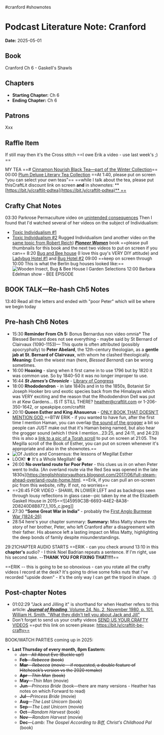 #cranford #shownotes 

# Podcast Literature Note: Cranford

**Date:** 2025-05-01

## Book
Cranford Ch 6 - Gaskell's Shawls

## Chapters
- **Starting Chapter:** Ch 6
- **Ending Chapter:** Ch 6

## Patrons
Xxx

## Raffle Item
If still may then it's the Cross stitch ==I owe Erik a video - use last week's ;) ==

MY TEA ==# [Cinnamon Nourish Black Tea—part of the Winter Collection](https://www.plumdeluxe.com/products/cinnamon-nourish-black-tea-vanilla-cinnamon?variant=41625358336137)==
00:00 [Plum Deluxe Literary Tea Collection](https://www.plumdeluxe.com/products/tea-gift-tin?variant=42973279322249)
==At 1:40, please put on screen "you can select your own teas"==
==while I talk about the tea, please put thisCraftLit discount link on screen **and** in shownotes: **[https://bit.ly/craftlit-pdtea](https://bit.ly/craftlit-pdtea)** ==
## Crafty Chat Notes
03:30 Parkrose Permaculture video on [unintended consequences](https://youtu.be/Z3VBP1XZtUo?si=ekU1sM2P-Bx8b7nC)
Then I found that I'd watched several of her videos on the subject of Individualism:
- [Toxic Individualism #1](https://youtu.be/tt3GwF7J-yc?si=sjOkDkWmEFLRVWf0)
- [Toxic Individualism #2](https://youtu.be/gyt59o9Etok?si=x3heRzFCUWoTqAaW&t=84)
Rugged Individualism (and another video on the [same topic from Robert Reich](https://youtu.be/0Rzn6GZxsF0?si=6zeQpEpbMgZNeF_g))
[***Pioneer Women***](https://www.goodreads.com/book/show/328075.Pioneer_Women) book  ==please pull thumbnails for this book and the next two videos to put on screen if you can==
8:20 [Bug and Bee house](https://youtu.be/MouCp0sacFw?si=BG6CnfRgr7xSdSVu) (I love this guy's VERY DIY attitude) and [Ladybug Hotel #1](https://youtu.be/y1rurWP8ydE?si=2HIQ-iqJ4firXpgi) and [Bug Hotel #2](https://youtu.be/MouCp0sacFw?si=FstT3LG3KLrrhBDX)
09:00 ==keep on screen through 10:00 This is what the Berlin bug houses looked like:==
![Wooden Insect, Bug & Bee House I Garden Selections](https://selections.com/cdn/shop/files/GFK206_Wooden_Insect_Bug_and_Bee-House_08_Square.jpg?v=1687423037&width=1445)
12:00 Barbara Edelman show - BEE EPISODE
## BOOK TALK—Re-hash Ch5 Notes
13:40 Read all the letters and ended with "poor Peter" which will be where we begin today

## Pre-hash Ch6 Notes
- 15:30 **Reminder From Ch 5:** Bonus Bernardus non video omnia* The Blessed Bernard does not see everything - maybe said by St Bernard of Clairvaux (1090-1153)— This quote is often attributed (possibly apocryphally) to **Peter Abelard**, the 12th-century theologian, as a **gentle jab at St. Bernard of Clairvaux**, with whom he clashed theologically.
	**Meaning:**
		Even the wisest man (here, _Blessed Bernard_) can be wrong sometimes.  
- 16:00 **Hoaxing** - slang when it first came in to use 1796 but by 1820 it was common use. So by 1840-50 it was no longer improper to use.
- 16:44 ***St James’s Chronicle*** - [Library of Congress](https://www.loc.gov/item/sn88088600/) 
- 18:00 **Rhododendron** - in late 1840s and in to the 1850s, Botanist Sir Joseph Hooker bro und exotic species back from the Himalayas which was VERY exciting and the reason that the Rhododendron Dell was put in at Kew Gardens… IS IT STILL THERE? heather@craftlit.com or 1-206-350-1642, or speakpipe.com/craftlit
- 20:10 **Queen Esther and King Ahasuerus** - [ONLY BOOK THAT DOESN'T MENTION GOD ](https://youtu.be/JydNSlufRIs?si=E_LmB-PmPa6-qrqa)        ==BTW ERIK - if you wanted to have fun, after the first time I mention Haman, you can overlap [the sound of the grogger](https://youtu.be/9Ds8A-TmvV0?si=pe_ylejCLdBvaQjP)  a bit so people can JUST make out that it's Haman being named, but also hear the grogger sound (which I think I mention...23:25, and 24:11, and 24:23) this is also a [link to a pic of a Torah scroll](https://blog.stephens.edu/arh101glossary/wp-content/uploads/2016/07/torahscroll.jpg) to put on screen at 21:05. The Megilla scroll of the Book of Esther, you can put on screen whenever it's appropriate and also in the shownotes.==
- ![Of Justice and Consensus: the lessons of Megillat Esther](https://www.yaelshahar.com/wp-content/uploads/2017/03/Megillah1.png)      
- LOOK! ⬆️ It's a Whole Megillah! 😂
- 26:00 **No overland route for Poor Peter** - this clues us in on when Peter went to India. [An overland route via the Red Sea was opened in the late 1830s](https://englishhistoryauthors.blogspot.com/2017/06/full-steam-ahead-overland-route-home.html. ==Erik, if you can pull an on-screen pic from this website, nifty. If not, no worries==
- ==26:45 FOR VIDEO - SHAWL IN LOWER LEFT and as backdrops seen through lousy reflections in glass case--pic taken by me at the Elizabeth Gaskell House in 2015==![[45959C3B-6693-44E2-8A38-2D8240D8B877_1_105_c.jpeg]]
- 27:30 **“Some Great War in India”** - probably the [First Anglo Burmese War (1824-26)](https://en.wikipedia.org/wiki/First_Anglo-Burmese_War)
- 28:54 here's your chapter summary: **Summary:**  Miss Matty shares the story of her brother, Peter, who left Cranford after a disagreement with their father. His absence left a lasting impact on Miss Matty, highlighting the deep bonds of family despite misunderstandings.


29:21CHAPTER AUDIO STARTS
==ERIK - can you check around 13:10 in this **chapter's** audio? - I think Noel Badrian repeats a sentence. If I'm right, use his second take. --**THANK YOU FOR FIXING THAT!!!!**==

==ERIK -- this is going to be so obnoxious - can you rotate all the crafty videos I record at the desk? It's going to drive some folks nuts that I've recorded "upside down" - it's the only way I can get the tripod in shape. :()


## Post-chapter Notes
- 01:02:29 "Jack and Jilling it" is shorthand for when Heather refers to this article: [***Journal of Reading***, Volume 24, No. 2, November 1980, p. 101, William H. Smith, "What they didn't tell you about Jack and Jill"](https://www.jstor.org/stable/40009287)
- Don't forget to send us your crafty videos  [SEND US YOUR CRAFTY VIDEOS](https://bit.ly/craftlit-be-crafty) ==put this link on screen please: https://bit.ly/craftlit-be-crafty==

BOOK/WATCH PARTIES coming up in 2025:
- **Last Thursday of every month, 8pm Eastern:**
	- ~~Jan—All About Eve (Buckle up!)~~
    - **~~Feb~~**~~—~~_~~Rebecca~~_ ~~(book)~~
    - **~~Mar~~**~~—~~_~~Rebecca~~_ ~~(movie —if requested, a double feature of Hitchcock’s version vs the 2020 remake)~~
    - **~~Apr~~**~~—~~_~~Thin Man~~_ ~~(book)~~
    - **May**—_Thin Man_ (movie)
    - **Jun**—_Princess Bride_ (book—there are many versions - Heather has notes on which Forward to read)
    - **Jul**—_Princess Bride_ (movie)
    - **Aug**—_The Last Unicorn_ (book)
    - **Sep**—_The Last Unicorn_ (movie)
    - **Oct**—_Random Harvest_ (book)
    - **Nov**—_Random Harvest_ (movie)
    - **Dec**—_Lamb: The Gospel According to Biff, Christ's Childhood Pal_ (book)